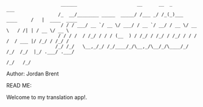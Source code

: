                         ______                      __      __  _                ___              
                       /_  __/________ _____  _____/ /___ _/ /_(_)___  ____     /   |  ____  ____ 
                        / / / ___/ __ `/ __ \/ ___/ / __ `/ __/ / __ \/ __ \   / /| | / __ \/ __ \
                       / / / /  / /_/ / / / (__  ) / /_/ / /_/ / /_/ / / / /  / ___ |/ /_/ / /_/ /
                      /_/ /_/   \__,_/_/ /_/____/_/\__,_/\__/_/\____/_/ /_/  /_/  |_/ .___/ .___/ 
                                                                                   /_/   /_/      
Author: Jordan Brent



READ ME:

Welcome to my translation app!.

